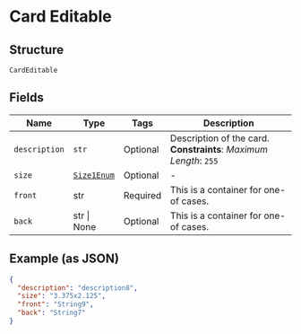 
# Card Editable

## Structure

`CardEditable`

## Fields

| Name | Type | Tags | Description |
|  --- | --- | --- | --- |
| `description` | `str` | Optional | Description of the card.<br>**Constraints**: *Maximum Length*: `255` |
| `size` | [`Size1Enum`](../../doc/models/size-1-enum.md) | Optional | - |
| `front` | str | Required | This is a container for one-of cases. |
| `back` | str \| None | Optional | This is a container for one-of cases. |

## Example (as JSON)

```json
{
  "description": "description8",
  "size": "3.375x2.125",
  "front": "String9",
  "back": "String7"
}
```

